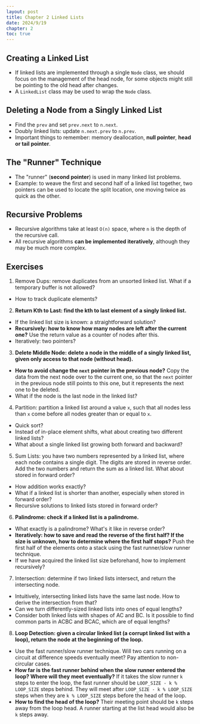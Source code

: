 ```yaml
---
layout: post
title: Chapter 2 Linked Lists
date: 2024/9/19
chapter: 2
toc: true
---
```


## Creating a Linked List

- If linked lists are implemented through a single `Node` class, we should focus on the management of the head node, for some objects might still be pointing to the old head after changes.
- A `LinkedList` class may be used to wrap the `Node` class.

## Deleting a Node from a Singly Linked List

- Find the `prev` and set `prev.next` to `n.next`.
- Doubly linked lists: update `n.next.prev` to `n.prev`.
- Important things to remember: memory deallocation, **null pointer**, **head or tail pointer**.

## The "Runner" Technique

- The "runner" (**second pointer**) is used in many linked list problems.
- Example: to weave the first and second half of a linked list together, two pointers can be used to locate the split location, one moving twice as quick as the other.

## Recursive Problems

- Recursive algorithms take at least `O(n)` space, where `n` is the depth of the recursive call.
- All recursive algorithms **can be implemented iteratively**, although they may be much more complex.

## Exercises

1. Remove Dups: remove duplicates from an unsorted linked list. What if a temporary buffer is not allowed?

- How to track duplicate elements?

2. **Return Kth to Last: find the kth to last element of a singly linked list.**

- If the linked list size is known: a straightforward solution?
- **Recursively: how to know how many nodes are left after the current one?** Use the return value as a counter of nodes after this. 
- Iteratively: two pointers?

3. **Delete Middle Node: delete a node in the middle of a singly linked list, given only access to that node (without head).** 

- **How to avoid change the `next` pointer in the previous node?** Copy the data from the next node over to the current one, so that the `next` pointer in the previous node still points to this one, but it represents the next one to be deleted.
- What if the node is the last node in the linked list?

4. Partition: partition a linked list around a value `x`, such that all nodes less than `x` come before all nodes greater than or equal to `x`.

- Quick sort?
- Instead of in-place element shifts, what about creating two different linked lists?
- What about a single linked list growing both forward and backward?

5. Sum Lists: you have two numbers represented by a linked list, where each node contains a single digit. The digits are stored in reverse order. Add the two numbers and return the sum as a linked list. What about stored in forward order?

- How addition works exactly?
- What if a linked list is shorter than another, especially when stored in forward order?
- Recursive solutions to linked lists stored in forward order?

6. **Palindrome: check if a linked list is a palindrome.**

- What exactly is a palindrome? What's it like in reverse order?
- **Iteratively: how to save and read the reverse of the first half? If the size is unknown, how to determine where the first half stops?** Push the first half of the elements onto a stack using the fast runner/slow runner technique. 
- If we have acquired the linked list size beforehand, how to implement recursively?

7. Intersection: determine if two linked lists intersect, and return the intersecting node. 

- Intuitively, intersecting linked lists have the same last node. How to derive the intersection from that?
- Can we turn differently-sized linked lists into ones of equal lengths?
- Consider both linked lists with shapes of AC and BC. Is it possible to find common parts in ACBC and BCAC, which are of equal lengths?

8. **Loop Detection: given a circular linked list (a corrupt linked list with a loop), return the node at the beginning of the loop.**

- Use the fast runner/slow runner technique. Will two cars running on a circuit at difference speeds eventually meet? Pay attention to non-circular cases.
- **How far is the fast runner behind when the slow runner entered the loop? Where will they meet eventually?** If it takes the slow runner `k` steps to enter the loop, the fast runner should be `LOOP_SIZE - k % LOOP_SIZE` steps behind. They will meet after `LOOP_SIZE - k % LOOP_SIZE` steps when they are `k % LOOP_SIZE` steps before the head of the loop.
- **How to find the head of the loop?** Their meeting point should be `k` steps away from the loop head. A runner starting at the list head would also be `k` steps away.

